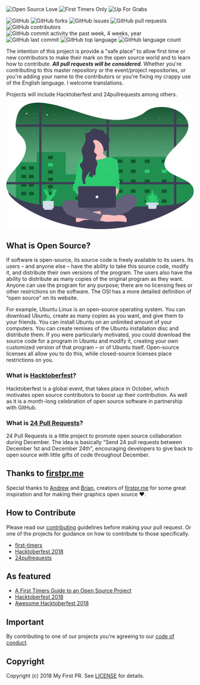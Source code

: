 ![Open Source Love](https://img.shields.io/badge/Open%20Source-%E2%9D%A4-pink.svg)
![First Timers Only](https://img.shields.io/badge/first--timers--only-friendly-blue.svg?style=flat)
![Up For Grabs](https://img.shields.io/badge/up--for--grabs-friendly-green.svg?style=flat)

![GitHub](https://img.shields.io/github/license/my-first-pr/my-first-pr.github.io.svg)
![GitHub forks](https://img.shields.io/github/forks/my-first-pr/my-first-pr.github.io.svg)
![GitHub issues](https://img.shields.io/github/issues/my-first-pr/my-first-pr.github.io.svg)
![GitHub pull requests](https://img.shields.io/github/issues-pr/my-first-pr/my-first-pr.github.io.svg) 
![GitHub contributors](https://img.shields.io/github/contributors/my-first-pr/my-first-pr.github.io.svg) 
![GitHub commit activity the past week, 4 weeks, year](https://img.shields.io/github/commit-activity/w/my-first-pr/my-first-pr.github.io.svg)
![GitHub last commit](https://img.shields.io/github/last-commit/my-first-pr/my-first-pr.github.io.svg)
![GitHub top language](https://img.shields.io/github/languages/top/my-first-pr/my-first-pr.github.io.svg)
![GitHub language count](https://img.shields.io/github/languages/count/my-first-pr/my-first-pr.github.io.svg)

The intention of this project is provide a "safe place" to allow first time or new contributors to make their mark on the open source world and to learn how to contribute. ***All pull requests will be considered***. Whether you're contributing to this master repository or the event/project repositories, or you're adding your name to the contributors or you're fixing my crappy use of the English language. I welcome translations.

Projects will include Hacktoberfest and 24pullrequests among others.

![My First PR](assets/images/undraw_working_late_pukg.svg)

## What is Open Source?

If software is open-source, its source code is freely available to its users. Its users – and anyone else – have the ability to take this source code, modify it, and distribute their own versions of the program. The users also have the ability to distribute as many copies of the original program as they want. Anyone can use the program for any purpose; there are no licensing fees or other restrictions on the software. The OSI has a more detailed definition of “open source” on its website.

For example, Ubuntu Linux is an open-source operating system. You can download Ubuntu, create as many copies as you want, and give them to your friends. You can install Ubuntu on an unlimited amount of your computers. You can create remixes of the Ubuntu installation disc and distribute them. If you were particularly motivated, you could download the source code for a program in Ubuntu and modify it, creating your own customized version of that program – or of Ubuntu itself. Open-source licenses all allow you to do this, while closed-source licenses place restrictions on you.

### What is [Hacktoberfest](https://hacktoberfest.digitalocean.com/)?

Hacktoberfest is a global event, that takes place in October, which motivates open source contributors to boost up their contribution. As well as it is a month-long celebration of open source software in partnership with GitHub.

### What is [24 Pull Requests](https://24pullrequests.com/)?

24 Pull Requests is a little project to promote open source collaboration during December. The idea is basically "Send 24 pull requests between December 1st and December 24th", encouraging developers to give back to open source with little gifts of code throughout December.

## Thanks to [firstpr.me](http://firstpr.me/)

Special thanks to <a href='https://twitter.com/teabass'>Andrew</a> and <a href='https://twitter.com/itsbriannelson'>Brian</a>, creators of [firstpr.me](http://firstpr.me/) for some great inspiration and for making their graphics open source ❤.

## How to Contribute

Please read our [contributing](CONTRIBUTING.md) guidelines before making your pull request. Or one of the projects for guidance on how to contribute to those specifically.

- [first-timers](/first-timers)
- [Hacktoberfest 2018](/hacktoberfest-2018)
- [24pullrequests](/24pullrequests-2018)

## As featured

- [A First Timers Guide to an Open Source Project](http://auth0.com/blog/a-first-timers-guide-to-an-open-source-project)
- [Hacktoberfest 2018](http://auth0.com/blog/hacktoberfest-2018)
- [Awesome Hacktoberfest 2018](https://github.com/my-first-pr/awesome-hacktoberfest-2018)

## Important

By contributing to one of our projects you're agreeing to our [code of conduct](CODE_OF_CONDUCT.md). 

## Copyright

Copyright (c) 2018 My First PR. See [LICENSE](LICENSE) for details.